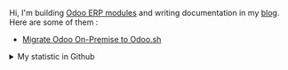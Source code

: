 Hi, I'm building [Odoo ERP modules](https://apps.odoo.com/apps/browse?repo_maintainer_id=276647) and writing documentation in my [blog](https://blog.altela.net). Here are some of them :
<!-- BLOG-POST-LIST:START -->
- [Migrate Odoo On-Premise to Odoo.sh](https://blog.altela.net/2023/06/migrate-odoo-on-premise-to-odoo-sh.html)
<!-- BLOG-POST-LIST:END -->


<details>
    <summary>My statistic in Github</summary>
<div>

<img height="154" src="https://github-readme-stats.vercel.app/api?username=altela&count_private=true&theme=github_dark&hide_border=true&show_icons=true&include_all_commits=true&hide_rank=false&custom_title=Activity%20On%20GitHub" />
  
<img height="154" src="https://github-readme-stats.vercel.app/api/top-langs/?username=altela&layout=compact&theme=github_dark&&langs_count=10&hide_border=true&custom_title=Repository's%20Composition%20Languages" />
</div>
    
<!--START_SECTION:waka-->

```txt
Python            27 hrs 54 mins  █████████████████████▓░░░   86.54 %
XML               4 hrs 5 mins    ███▒░░░░░░░░░░░░░░░░░░░░░   12.71 %
Text              14 mins         ▒░░░░░░░░░░░░░░░░░░░░░░░░   00.73 %
HTML              0 secs          ░░░░░░░░░░░░░░░░░░░░░░░░░   00.01 %
Gettext Catalog   0 secs          ░░░░░░░░░░░░░░░░░░░░░░░░░   00.01 %
```

<!--END_SECTION:waka-->

</details>

<!-- Waka documentation : https://medium.com/@JakenH/show-off-your-coding-stats-on-your-github-profile-using-wakatime-ce3ceb1063b5 -->
